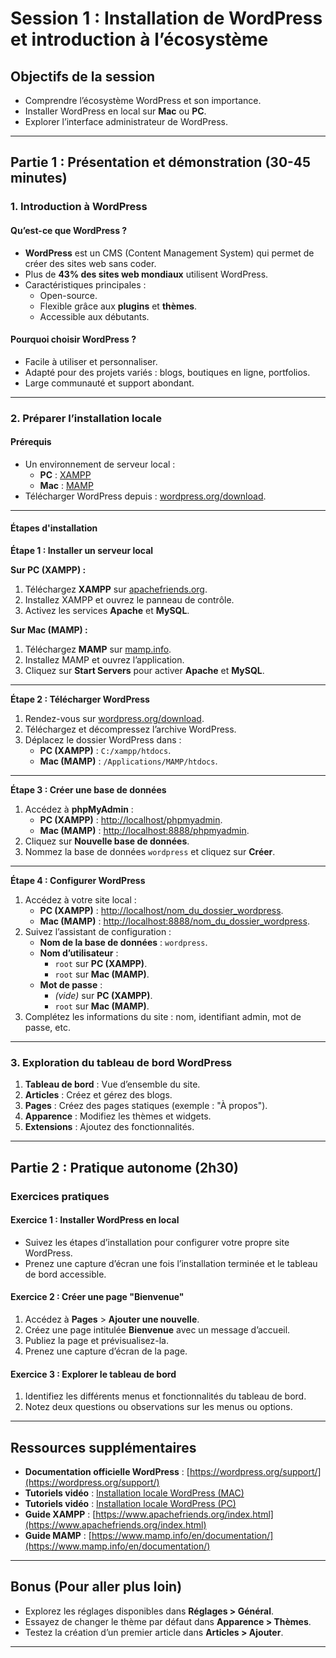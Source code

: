 # Session 1 : Installation de WordPress et introduction à l’écosystème

## Objectifs de la session
- Comprendre l’écosystème WordPress et son importance.
- Installer WordPress en local sur **Mac** ou **PC**.
- Explorer l’interface administrateur de WordPress.

---

## Partie 1 : Présentation et démonstration (30-45 minutes)

### 1. Introduction à WordPress
#### Qu’est-ce que WordPress ?
- **WordPress** est un CMS (Content Management System) qui permet de créer des sites web sans coder.
- Plus de **43% des sites web mondiaux** utilisent WordPress.
- Caractéristiques principales :
  - Open-source.
  - Flexible grâce aux **plugins** et **thèmes**.
  - Accessible aux débutants.

#### Pourquoi choisir WordPress ?
- Facile à utiliser et personnaliser.
- Adapté pour des projets variés : blogs, boutiques en ligne, portfolios.
- Large communauté et support abondant.

---

### 2. Préparer l’installation locale

#### Prérequis
- Un environnement de serveur local :
  - **PC** : [XAMPP](https://www.apachefriends.org/index.html)
  - **Mac** : [MAMP](https://www.mamp.info/)
- Télécharger WordPress depuis : [wordpress.org/download](https://wordpress.org/download).

---

#### Étapes d'installation

**Étape 1 : Installer un serveur local**

**Sur PC (XAMPP) :**
1. Téléchargez **XAMPP** sur [apachefriends.org](https://www.apachefriends.org/).
2. Installez XAMPP et ouvrez le panneau de contrôle.
3. Activez les services **Apache** et **MySQL**.

**Sur Mac (MAMP) :**
1. Téléchargez **MAMP** sur [mamp.info](https://www.mamp.info/).
2. Installez MAMP et ouvrez l’application.
3. Cliquez sur **Start Servers** pour activer **Apache** et **MySQL**.

---

**Étape 2 : Télécharger WordPress**
1. Rendez-vous sur [wordpress.org/download](https://wordpress.org/download).
2. Téléchargez et décompressez l’archive WordPress.
3. Déplacez le dossier WordPress dans :
   - **PC (XAMPP)** : `C:/xampp/htdocs`.
   - **Mac (MAMP)** : `/Applications/MAMP/htdocs`.

---

**Étape 3 : Créer une base de données**
1. Accédez à **phpMyAdmin** :
   - **PC (XAMPP)** : [http://localhost/phpmyadmin](http://localhost/phpmyadmin).
   - **Mac (MAMP)** : [http://localhost:8888/phpmyadmin](http://localhost:8888/phpmyadmin).
2. Cliquez sur **Nouvelle base de données**.
3. Nommez la base de données `wordpress` et cliquez sur **Créer**.

---

**Étape 4 : Configurer WordPress**
1. Accédez à votre site local :
   - **PC (XAMPP)** : [http://localhost/nom_du_dossier_wordpress](http://localhost/nom_du_dossier_wordpress).
   - **Mac (MAMP)** : [http://localhost:8888/nom_du_dossier_wordpress](http://localhost:8888/nom_du_dossier_wordpress).
2. Suivez l’assistant de configuration :
   - **Nom de la base de données** : `wordpress`.
   - **Nom d’utilisateur** :
     - `root` sur **PC (XAMPP)**.
     - `root` sur **Mac (MAMP)**.
   - **Mot de passe** :
     - *(vide)* sur **PC (XAMPP)**.
     - `root` sur **Mac (MAMP)**.
3. Complétez les informations du site : nom, identifiant admin, mot de passe, etc.

---

### 3. Exploration du tableau de bord WordPress
1. **Tableau de bord** : Vue d’ensemble du site.
2. **Articles** : Créez et gérez des blogs.
3. **Pages** : Créez des pages statiques (exemple : "À propos").
4. **Apparence** : Modifiez les thèmes et widgets.
5. **Extensions** : Ajoutez des fonctionnalités.

---

## Partie 2 : Pratique autonome (2h30)

### Exercices pratiques

#### Exercice 1 : Installer WordPress en local
- Suivez les étapes d’installation pour configurer votre propre site WordPress.
- Prenez une capture d’écran une fois l’installation terminée et le tableau de bord accessible.

#### Exercice 2 : Créer une page "Bienvenue"
1. Accédez à **Pages** > **Ajouter une nouvelle**.
2. Créez une page intitulée **Bienvenue** avec un message d’accueil.
3. Publiez la page et prévisualisez-la.
4. Prenez une capture d’écran de la page.

#### Exercice 3 : Explorer le tableau de bord
1. Identifiez les différents menus et fonctionnalités du tableau de bord.
2. Notez deux questions ou observations sur les menus ou options.

---

## Ressources supplémentaires
- **Documentation officielle WordPress** : [https://wordpress.org/support/](https://wordpress.org/support/)
- **Tutoriels vidéo** : [Installation locale WordPress (MAC)](https://www.youtube.com/watch?v=_oB9ltryMXI&t)
- **Tutoriels vidéo** : [Installation locale WordPress (PC)](https://www.youtube.com/watch?v=um8BtHFNJBA&t)
- **Guide XAMPP** : [https://www.apachefriends.org/index.html](https://www.apachefriends.org/index.html)
- **Guide MAMP** : [https://www.mamp.info/en/documentation/](https://www.mamp.info/en/documentation/)

---

## Bonus (Pour aller plus loin)
- Explorez les réglages disponibles dans **Réglages > Général**.
- Essayez de changer le thème par défaut dans **Apparence > Thèmes**.
- Testez la création d’un premier article dans **Articles > Ajouter**.

---

